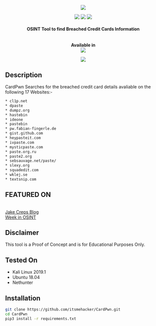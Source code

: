 <!DOCTYPE html>
<html lang="pt-br">
<head>
<p align="center">
  <img src="https://imgur.com/a/GnfPJMb">
</p>
<p align="center">
  <img src="https://img.shields.io/badge/Python-3-brightgreen.svg?style=plastic">
  <img src="https://img.shields.io/badge/NetHunter-✔-red.svg?style=plastic">
  <img src="https://img.shields.io/badge/OSINT-red.svg?style=plastic">
  <h4 align="center">OSINT Tool to find Breached Credit Cards Information</h4>
</p>
<p align="center">
  <br>
  <b>Available in</b>
  <br>
  <img src="https://i.imgur.com/IPiAUZi.png">
</p>

<p align="center">
  <img src="https://i.imgur.com/5uzbMGS.jpg">
</p>

## Description

CardPwn Searches for the breached credit card details avaliable on the following 17 Websites:-

```bash
* cl1p.net        
* dpaste
* dumpz.org
* hastebin
* ideone
* pastebin
* pw.fabian-fingerle.de
* gist.github.com
* heypasteit.com
* ivpaste.com 
* mysticpaste.com 
* paste.org.ru 
* paste2.org 
* sebsauvage.net/paste/ 
* slexy.org 
* squadedit.com 
* wklej.se 
* textsnip.com
```

## FEATURED ON
<br><a href="https://jakecreps.com/2019/05/08/osint-collection-tools-for-pastebin/">Jake Creps Blog</a></br>
<a href="https://medium.com/week-in-osint/week-in-osint-2019-21-f8c8584106c7">Week in OSINT</a>

## Disclaimer

This tool is a Proof of Concept and is for Educational Purposes Only.

## Tested On

* Kali Linux 2019.1
* Ubuntu 18.04
* Nethunter

## Installation

```bash
git clone https://github.com/itsmehacker/CardPwn.git
cd CardPwn
pip3 install -r requirements.txt
```



